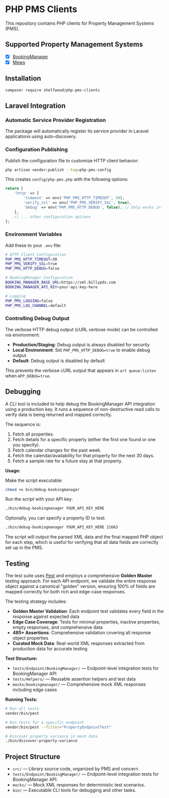 # PHP PMS Clients

This repository contains PHP clients for Property Management Systems (PMS).

## Supported Property Management Systems

- [x] [BookingManager](https://www.bookingmanager.com/)
- [x] [Mews](https://www.mews.com/)

## Installation

```bash
composer require shelfwood/php-pms-clients
```

## Laravel Integration

### Automatic Service Provider Registration

The package will automatically register its service provider in Laravel applications using auto-discovery.

### Configuration Publishing

Publish the configuration file to customize HTTP client behavior:

```bash
php artisan vendor:publish --tag=php-pms-config
```

This creates `config/php-pms.php` with the following options:

```php
return [
    'http' => [
        'timeout' => env('PHP_PMS_HTTP_TIMEOUT', 30),
        'verify_ssl' => env('PHP_PMS_VERIFY_SSL', true),
        'debug' => env('PHP_PMS_HTTP_DEBUG', false), // Only works in local environment
    ],
    // ... other configuration options
];
```

### Environment Variables

Add these to your `.env` file:

```bash
# HTTP Client Configuration
PHP_PMS_HTTP_TIMEOUT=30
PHP_PMS_VERIFY_SSL=true
PHP_PMS_HTTP_DEBUG=false

# BookingManager Configuration
BOOKING_MANAGER_BASE_URL=https://xml.billypds.com
BOOKING_MANAGER_API_KEY=your-api-key-here

# Logging
PHP_PMS_LOGGING=false
PHP_PMS_LOG_CHANNEL=default
```

### Controlling Debug Output

The verbose HTTP debug output (cURL verbose mode) can be controlled via environment:

- **Production/Staging**: Debug output is always disabled for security
- **Local Environment**: Set `PHP_PMS_HTTP_DEBUG=true` to enable debug output
- **Default**: Debug output is disabled by default

This prevents the verbose cURL output that appears in `art queue:listen` when `APP_DEBUG=true`.

## Debugging

A CLI tool is included to help debug the BookingManager API integration using a production key. It runs a sequence of non-destructive read calls to verify data is being returned and mapped correctly.

The sequence is:

1.  Fetch all properties.
2.  Fetch details for a specific property (either the first one found or one you specify).
3.  Fetch calendar changes for the past week.
4.  Fetch the calendar/availability for that property for the next 30 days.
5.  Fetch a sample rate for a future stay at that property.

**Usage:**

Make the script executable:

```bash
chmod +x bin/debug-bookingmanager
```

Run the script with your API key:

```bash
./bin/debug-bookingmanager YOUR_API_KEY_HERE
```

Optionally, you can specify a property ID to test:

```bash
./bin/debug-bookingmanager YOUR_API_KEY_HERE 21663
```

The script will output the parsed XML data and the final mapped PHP object for each step, which is useful for verifying that all data fields are correctly set up in the PMS.

## Testing

The test suite uses [Pest](https://pestphp.com/) and employs a comprehensive **Golden Master** testing approach. For each API endpoint, we validate the entire response object against a canonical "golden" version, ensuring 100% of fields are mapped correctly for both rich and edge-case responses.

The testing strategy includes:

- **Golden Master Validation**: Each endpoint test validates every field in the response against expected data
- **Edge Case Coverage**: Tests for minimal properties, inactive properties, empty responses, and comprehensive data
- **485+ Assertions**: Comprehensive validation covering all response object properties
- **Curated Mock Data**: Real-world XML responses extracted from production data for accurate testing

**Test Structure:**

- `tests/Endpoint/BookingManager/` — Endpoint-level integration tests for BookingManager API
- `tests/Helpers/` — Reusable assertion helpers and test data
- `mocks/bookingmanager/` — Comprehensive mock XML responses including edge cases

**Running Tests:**

```bash
# Run all tests
vendor/bin/pest

# Run tests for a specific endpoint
vendor/bin/pest --filter="PropertyEndpointTest"

# Discover property variance in mock data
./bin/discover-property-variance
```

## Project Structure

- `src/` — Library source code, organized by PMS and concern.
- `tests/Endpoint/BookingManager/` — Endpoint-level integration tests for BookingManager API.
- `mocks/` — Mock XML responses for deterministic test scenarios.
- `bin/` — Executable CLI tools for debugging and other tasks.
